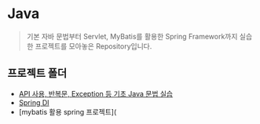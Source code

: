 # Java

> 기본 자바 문법부터 Servlet, MyBatis를 활용한 Spring Framework까지 실습한 프로젝트를 모아놓은 Repository입니다.

## 프로젝트 폴더

* [API 사용, 반복문, Exception 등 기초 Java 문법 실습](javawork/basicJava/src/)
* [Spring DI](springwork/springdi/src/di/)
* [mybatis 활용 spring 프로젝트](
